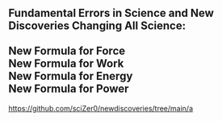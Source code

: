 Fundamental Errors in Science and New Discoveries Changing All Science:<br>
<br>
New Formula for Force<br>
New Formula for Work<br>
New Formula for Energy<br>
New Formula for Power<br>
---
https://github.com/sciZer0/newdiscoveries/tree/main/a
